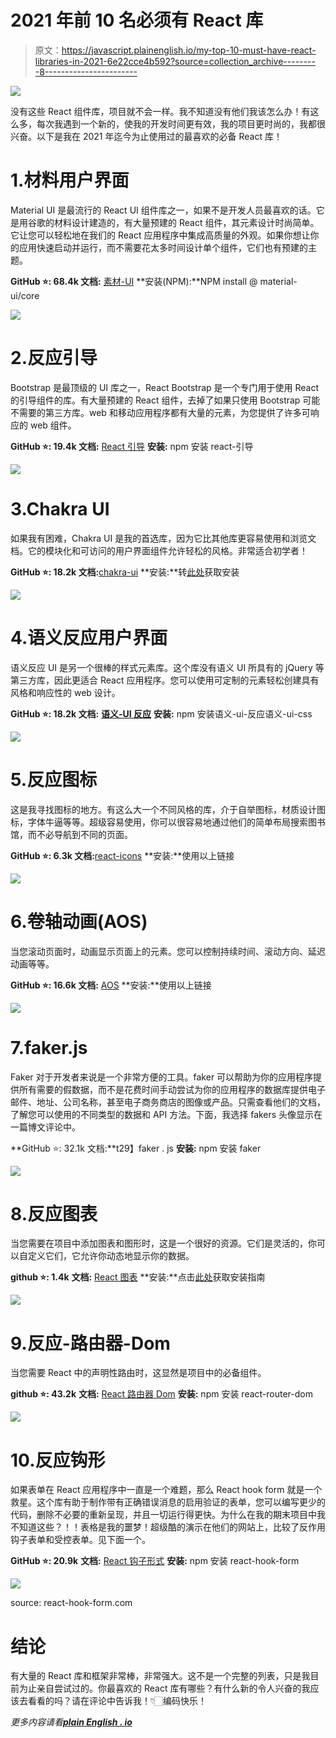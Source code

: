 # 2021 年前 10 名必须有 React 库

> 原文：<https://javascript.plainenglish.io/my-top-10-must-have-react-libraries-in-2021-6e22cce4b592?source=collection_archive---------8----------------------->

![](img/d15ed2636dff8a796aa7816ac408f529.png)

没有这些 React 组件库，项目就不会一样。我不知道没有他们我该怎么办！有这么多，每次我遇到一个新的，使我的开发时间更有效，我的项目更时尚的，我都很兴奋。以下是我在 2021 年迄今为止使用过的最喜欢的必备 React 库！

# 1.材料用户界面

Material UI 是最流行的 React UI 组件库之一，如果不是开发人员最喜欢的话。它是用谷歌的材料设计建造的，有大量预建的 React 组件，其元素设计时尚简单。它让您可以轻松地在我们的 React 应用程序中集成高质量的外观。如果你想让你的应用快速启动并运行，而不需要花太多时间设计单个组件，它们也有预建的主题。

**GitHub ⭐️: 68.4k
文档:** [素材-UI](https://material-ui.com/) **安装(NPM):**NPM install @ material-ui/core

![](img/e0415d3c8b0dc4c0caa704d4a530d4ba.png)

# 2.反应引导

Bootstrap 是最顶级的 UI 库之一，React Bootstrap 是一个专门用于使用 React 的引导组件的库。有大量预建的 React 组件，去掉了如果只使用 Bootstrap 可能不需要的第三方库。web 和移动应用程序都有大量的元素，为您提供了许多可响应的 web 组件。

**GitHub ⭐️: 19.4k
文档:** [React 引导](https://react-bootstrap.github.io/) **安装:** npm 安装 react-引导

![](img/cec4f775d4049a03a9f425874267e386.png)

# 3.Chakra UI

如果我有困难，Chakra UI 是我的首选库，因为它比其他库更容易使用和浏览文档。它的模块化和可访问的用户界面组件允许轻松的风格。非常适合初学者！

**GitHub ⭐️: 18.2k
文档:**[chakra-ui](https://chakra-ui.com/) **安装:**转[此处](https://chakra-ui.com/docs/getting-started)获取安装

![](img/6eb99db3bd66adf09ff2973d3182f20a.png)

# 4.语义反应用户界面

语义反应 UI 是另一个很棒的样式元素库。这个库没有语义 UI 所具有的 jQuery 等第三方库，因此更适合 React 应用程序。您可以使用可定制的元素轻松创建具有风格和响应性的 web 设计。

**GitHub ⭐️: 18.2k
文档:** [**语义-UI 反应**](https://react.semantic-ui.com/) **安装:** npm 安装语义-ui-反应语义-ui-css

![](img/dd969e5f3eedc07ceaa20d8b08aaae41.png)

# 5.反应图标

这是我寻找图标的地方。有这么大一个不同风格的库，介于自举图标，材质设计图标，字体牛逼等等。超级容易使用，你可以很容易地通过他们的简单布局搜索图书馆，而不必导航到不同的页面。

**GitHub ⭐️: 6.3k
文档:**[react-icons](https://react-icons.github.io/react-icons/) **安装:**使用以上链接

![](img/6ec00be9a7b476dbe3fc369a6ff86c19.png)

# 6.卷轴动画(AOS)

当您滚动页面时，动画显示页面上的元素。您可以控制持续时间、滚动方向、延迟动画等等。

**GitHub ⭐️: 16.6k
文档:** [AOS](https://michalsnik.github.io/aos/) **安装:**使用以上链接

![](img/2681a13aa27406c87ba47ef2ec67fed3.png)

# 7.faker.js

Faker 对于开发者来说是一个非常方便的工具。faker 可以帮助为你的应用程序提供所有需要的假数据，而不是花费时间手动尝试为你的应用程序的数据库提供电子邮件、地址、公司名称，甚至电子商务商店的图像或产品。只需查看他们的文档，了解您可以使用的不同类型的数据和 API 方法。下面，我选择 fakers 头像显示在一篇博文评论中。

**GitHub ⭐️: 32.1k
文档:**t29】faker . js **安装:** npm 安装 faker

![](img/126cc0d7772ee79ae7220ac762447ccf.png)

# 8.反应图表

当您需要在项目中添加图表和图形时，这是一个很好的资源。它们是灵活的，你可以自定义它们，它允许你动态地显示你的数据。

**github ⭐️: 1.4k**
**文档:** [React 图表](https://react-charts.tanstack.com/)
**安装:**点击[此处](https://react-charts.tanstack.com/docs/installation)获取安装指南

![](img/b0f4b4b55a15bc599a06bd76e83ea199.png)

# 9.反应-路由器-Dom

当您需要 React 中的声明性路由时，这显然是项目中的必备组件。

**github ⭐️: 43.2k**
**文档:** [React 路由器 Dom](https://reactrouter.com/web/guides/quick-start)
**安装:** npm 安装 react-router-dom

![](img/688712e86f83c51b72a7d88cc7240b3b.png)

# 10.反应钩形

如果表单在 React 应用程序中一直是一个难题，那么 React hook form 就是一个救星。这个库有助于制作带有正确错误消息的启用验证的表单，您可以编写更少的代码，删除不必要的重新呈现，并且一切运行得更快。为什么在我的期末项目中我不知道这些？！！表格是我的噩梦！超级酷的演示在他们的网站上，比较了反作用钩子表单和受控表单。见下面一个。

**GitHub ⭐️: 20.9k**
**文档:** [React 钩子形式](https://react-hook-form.com/) **安装:** npm 安装 react-hook-form

![](img/08e95b783598214e19a8c55be34931a6.png)

source: react-hook-form.com

# 结论

有大量的 React 库和框架非常棒，非常强大。这不是一个完整的列表，只是我目前为止亲自尝试过的。你最喜欢的 React 库有哪些？有什么新的令人兴奋的我应该去看看的吗？请在评论中告诉我！👇🏻编码快乐！

*更多内容请看*[***plain English . io***](http://plainenglish.io)